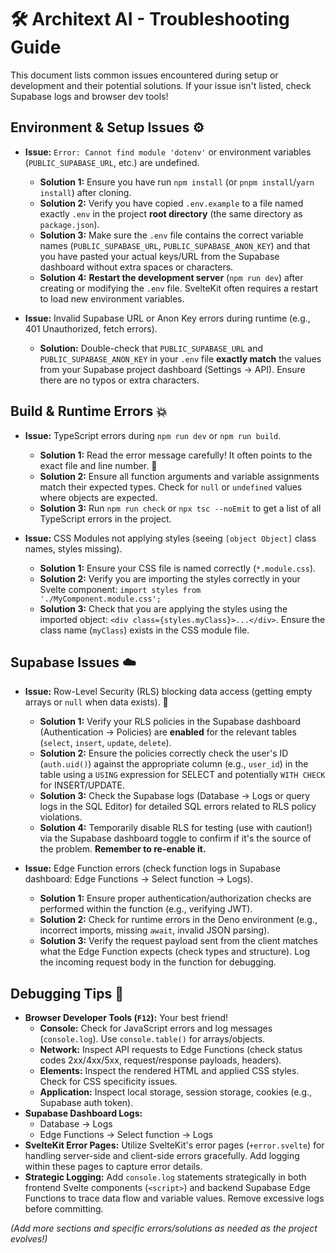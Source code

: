 # **🛠️ Architext AI - Troubleshooting Guide**

This document lists common issues encountered during setup or development and their potential solutions. If your issue isn't listed, check Supabase logs and browser dev tools!

## **Environment & Setup Issues** ⚙️

* **Issue:** `Error: Cannot find module 'dotenv'` or environment variables (`PUBLIC_SUPABASE_URL`, etc.) are undefined.
    * **Solution 1:** Ensure you have run `npm install` (or `pnpm install`/`yarn install`) after cloning.
    * **Solution 2:** Verify you have copied `.env.example` to a file named exactly `.env` in the project **root directory** (the same directory as `package.json`).
    * **Solution 3:** Make sure the `.env` file contains the correct variable names (`PUBLIC_SUPABASE_URL`, `PUBLIC_SUPABASE_ANON_KEY`) and that you have pasted your actual keys/URL from the Supabase dashboard without extra spaces or characters.
    * **Solution 4:** **Restart the development server** (`npm run dev`) after creating or modifying the `.env` file. SvelteKit often requires a restart to load new environment variables.

* **Issue:** Invalid Supabase URL or Anon Key errors during runtime (e.g., 401 Unauthorized, fetch errors).
    * **Solution:** Double-check that `PUBLIC_SUPABASE_URL` and `PUBLIC_SUPABASE_ANON_KEY` in your `.env` file **exactly match** the values from your Supabase project dashboard (Settings -> API). Ensure there are no typos or extra characters.

## **Build & Runtime Errors** 💥

* **Issue:** TypeScript errors during `npm run dev` or `npm run build`.
    * **Solution 1:** Read the error message carefully! It often points to the exact file and line number. 🧐
    * **Solution 2:** Ensure all function arguments and variable assignments match their expected types. Check for `null` or `undefined` values where objects are expected.
    * **Solution 3:** Run `npm run check` or `npx tsc --noEmit` to get a list of all TypeScript errors in the project.

* **Issue:** CSS Modules not applying styles (seeing `[object Object]` class names, styles missing).
    * **Solution 1:** Ensure your CSS file is named correctly (`*.module.css`).
    * **Solution 2:** Verify you are importing the styles correctly in your Svelte component: `import styles from './MyComponent.module.css';`
    * **Solution 3:** Check that you are applying the styles using the imported object: `<div class={styles.myClass}>...</div>`. Ensure the class name (`myClass`) exists in the CSS module file.

## **Supabase Issues** ☁️

* **Issue:** Row-Level Security (RLS) blocking data access (getting empty arrays or `null` when data exists). 🔐
    * **Solution 1:** Verify your RLS policies in the Supabase dashboard (Authentication -> Policies) are **enabled** for the relevant tables (`select`, `insert`, `update`, `delete`).
    * **Solution 2:** Ensure the policies correctly check the user's ID (`auth.uid()`) against the appropriate column (e.g., `user_id`) in the table using a `USING` expression for SELECT and potentially `WITH CHECK` for INSERT/UPDATE.
    * **Solution 3:** Check the Supabase logs (Database -> Logs or query logs in the SQL Editor) for detailed SQL errors related to RLS policy violations.
    * **Solution 4:** Temporarily disable RLS for testing (use with caution!) via the Supabase dashboard toggle to confirm if it's the source of the problem. **Remember to re-enable it.**

* **Issue:** Edge Function errors (check function logs in Supabase dashboard: Edge Functions -> Select function -> Logs).
    * **Solution 1:** Ensure proper authentication/authorization checks are performed within the function (e.g., verifying JWT).
    * **Solution 2:** Check for runtime errors in the Deno environment (e.g., incorrect imports, missing `await`, invalid JSON parsing).
    * **Solution 3:** Verify the request payload sent from the client matches what the Edge Function expects (check types and structure). Log the incoming request body in the function for debugging.

## **Debugging Tips** 🐞

* **Browser Developer Tools (`F12`):** Your best friend!
    * **Console:** Check for JavaScript errors and log messages (`console.log`). Use `console.table()` for arrays/objects.
    * **Network:** Inspect API requests to Edge Functions (check status codes 2xx/4xx/5xx, request/response payloads, headers).
    * **Elements:** Inspect the rendered HTML and applied CSS styles. Check for CSS specificity issues.
    * **Application:** Inspect local storage, session storage, cookies (e.g., Supabase auth token).
* **Supabase Dashboard Logs:**
    * Database -> Logs
    * Edge Functions -> Select function -> Logs
* **SvelteKit Error Pages:** Utilize SvelteKit's error pages (`+error.svelte`) for handling server-side and client-side errors gracefully. Add logging within these pages to capture error details.
* **Strategic Logging:** Add `console.log` statements strategically in both frontend Svelte components (`<script>`) and backend Supabase Edge Functions to trace data flow and variable values. Remove excessive logs before committing.

*(Add more sections and specific errors/solutions as needed as the project evolves!)*